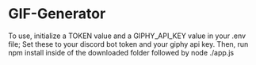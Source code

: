 # GIF-Generator
To use, initialize a TOKEN value and a GIPHY_API_KEY value in your .env file; Set these to your discord bot token and your giphy api key.
Then, run npm install inside of the downloaded folder followed by node ./app.js
